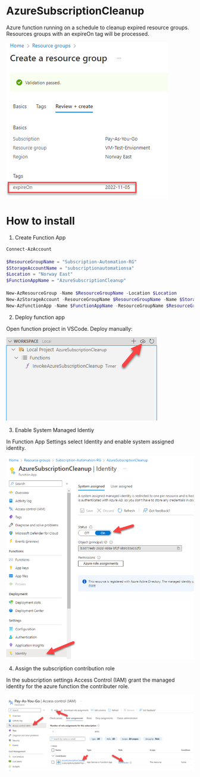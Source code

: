 # AzureSubscriptionCleanup
Azure function running on a schedule to cleanup expired resource groups. Resources groups with an expireOn tag will be processed.

![DocumentationImage](/doc/images/ExpireOn.png)

# How to install

1. Create Function App

```PowerShell
Connect-AzAccount

$ResourceGroupName = "Subscription-Automation-RG"
$StorageAccountName = "subscriptionautomationsa"
$Location = "Norway East"
$FunctionAppName = "AzureSubscriptionCleanup"

New-AzResourceGroup -Name $ResourceGroupName -Location $Location
New-AzStorageAccount -ResourceGroupName $ResourceGroupName -Name $StorageAccountName -Location $Location -SkuName "Standard_LRS"
New-AzFunctionApp -Name $FunctionAppName -ResourceGroupName $ResourceGroupName -Location $Location -StorageAccountName $StorageAccountName -Runtime PowerShell
```

2.  Deploy function app

Open function project in VSCode. Deploy manually:

![DocumentationImage](/doc/images/Deploy.png)


3.  Enable System Managed Identiy

In Function App Settings select Identity and enable system assigned identity.

![DocumentationImage](/doc/images/Identity.png)

4.  Assign the subscription contribution role

In the subscription settings Access Control (IAM) grant the managed identity for the azure function the contributer role.

![DocumentationImage](/doc/images/Contributor.png)


